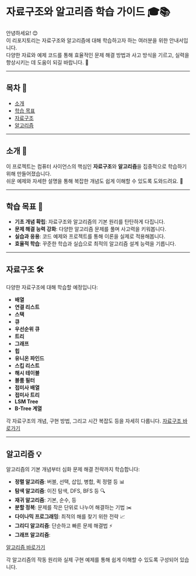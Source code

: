 # 자료구조와 알고리즘 학습 가이드 🎓📚

안녕하세요! 😊  
이 리포지토리는 자료구조와 알고리즘에 대해 학습하고자 하는 여러분을 위한 안내서입니다.  
다양한 자료와 예제 코드를 통해 효율적인 문제 해결 방법과 사고 방식을 기르고, 실력을 향상시키는 데 도움이 되길 바랍니다. 🚀

---

## 목차 📝
- [소개](#소개-🧐)
- [학습 목표](#학습-목표-🎯)
- [자료구조](#자료구조-🛠️)
- [알고리즘](#알고리즘-💡)

---

## 소개 🧐
이 프로젝트는 컴퓨터 사이언스의 핵심인 **자료구조**와 **알고리즘**을 집중적으로 학습하기 위해 만들어졌습니다.  
쉬운 예제와 자세한 설명을 통해 복잡한 개념도 쉽게 이해할 수 있도록 도와드려요. 🌟

---

## 학습 목표 🎯
- **기초 개념 확립**: 자료구조와 알고리즘의 기본 원리를 탄탄하게 다집니다.
- **문제 해결 능력 강화**: 다양한 알고리즘 문제를 풀며 사고력을 키워봅니다.
- **실습과 응용**: 코드 예제와 프로젝트를 통해 이론을 실제로 적용해봅니다.
- **효율적 학습**: 꾸준한 학습과 실습으로 최적의 알고리즘 설계 능력을 기릅니다.

---

## 자료구조 🛠️
다양한 자료구조에 대해 학습할 예정입니다:
- **배열**
- **연결 리스트**
- **스택**
- **큐**
- **우선순위 큐**
- **트리**
- **그래프**
- **힙**
- **유니온 파인드**
- **스킵 리스트**
- **해시 테이블**
- **블룸 필터**
- **접미사 배열**
- **접미사 트리**
- **LSM Tree**
- **B-Tree 계열**

각 자료구조의 개념, 구현 방법, 그리고 시간 복잡도 등을 자세히 다룹니다.
[자료구조 바로가기](./Data-Structured/README.md)

---

## 알고리즘 💡
알고리즘의 기본 개념부터 심화 문제 해결 전략까지 학습합니다:
- **정렬 알고리즘**: 버블, 선택, 삽입, 병합, 퀵 정렬 등 📊
- **탐색 알고리즘**: 이진 탐색, DFS, BFS 등 🔍
- **재귀 알고리즘**: 기본, 순수, 등
- **분할 정복**: 문제를 작은 단위로 나누어 해결하는 기법 ✂️
- **다이나믹 프로그래밍**: 최적의 해를 찾기 위한 전략 📈
- **그리디 알고리즘**: 단순하고 빠른 문제 해결법 ⚡
- **그래프 알고리즘**:

[알고리즘 바로가기](./algorithms/README.md)

각 알고리즘의 작동 원리와 실제 구현 예제를 통해 쉽게 이해할 수 있도록 구성되어 있습니다.
